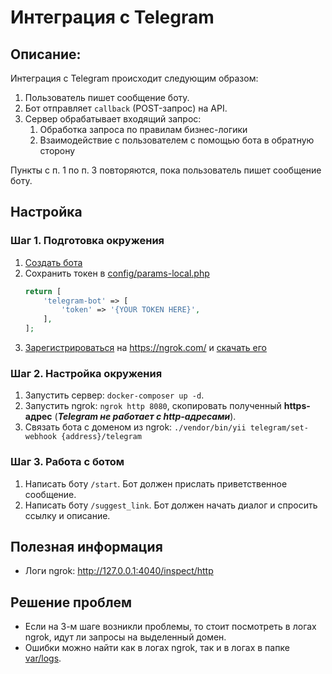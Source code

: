 # Интеграция с Telegram

## Описание:

Интеграция с Telegram происходит следующим образом:

1. Пользователь пишет сообщение боту.
2. Бот отправляет `callback` (POST-запрос) на API.
3. Сервер обрабатывает входящий запрос:
    1. Обработка запроса по правилам бизнес-логики
    2. Взаимодействие с пользователем с помощью бота в обратную сторону

Пункты с п. 1 по п. 3 повторяются, пока пользователь пишет сообщение боту.

## Настройка

### Шаг 1. Подготовка окружения

1. [Создать бота](https://core.telegram.org/bots#creating-a-new-bot)
2. Сохранить токен в [config/params-local.php](../../config/params-local.php)
   ```php
   return [
       'telegram-bot' => [
           'token' => '{YOUR TOKEN HERE}',
       ],
   ];
   ```
3. [Зарегистрироваться](https://dashboard.ngrok.com/signup) на https://ngrok.com/
   и [скачать его](https://ngrok.com/download)

### Шаг 2. Настройка окружения

1. Запустить сервер: `docker-composer up -d`.
2. Запустить ngrok: `ngrok http 8080`, скопировать полученный **https-адрес** (***Telegram не работает с
   http-адресами***).
3. Связать бота с доменом из ngrok: `./vendor/bin/yii telegram/set-webhook {address}/telegram`

### Шаг 3. Работа с ботом

1. Написать боту `/start`. Бот должен прислать приветственное сообщение.
2. Написать боту `/suggest_link`. Бот должен начать диалог и спросить ссылку и описание.

## Полезная информация

* Логи ngrok: http://127.0.0.1:4040/inspect/http

## Решение проблем

* Если на 3-м шаге возникли проблемы, то стоит посмотреть в логах ngrok, идут ли запросы на выделенный домен.
* Ошибки можно найти как в логах ngrok, так и в логах в папке [var/logs](../../runtime/var/logs).
